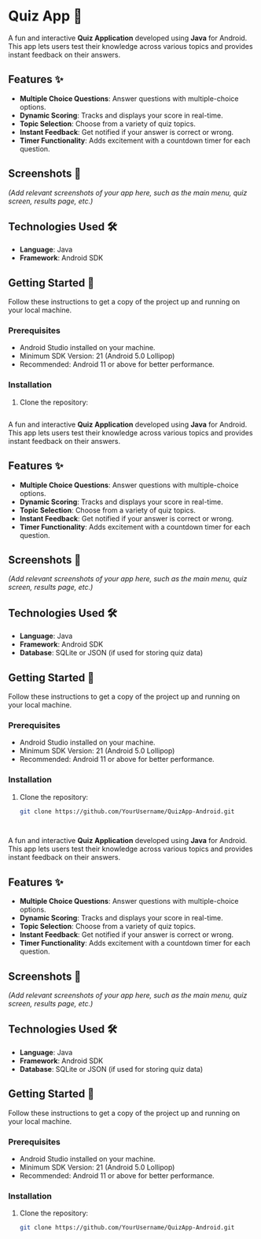 # Quiz App 🧠

A fun and interactive **Quiz Application** developed using **Java** for Android. This app lets users test their knowledge across various topics and provides instant feedback on their answers.

## Features ✨
- **Multiple Choice Questions**: Answer questions with multiple-choice options.
- **Dynamic Scoring**: Tracks and displays your score in real-time.
- **Topic Selection**: Choose from a variety of quiz topics.
- **Instant Feedback**: Get notified if your answer is correct or wrong.
- **Timer Functionality**: Adds excitement with a countdown timer for each question.

## Screenshots 📸
*(Add relevant screenshots of your app here, such as the main menu, quiz screen, results page, etc.)*

## Technologies Used 🛠️
- **Language**: Java
- **Framework**: Android SDK

## Getting Started 🚀
Follow these instructions to get a copy of the project up and running on your local machine.

### Prerequisites
- Android Studio installed on your machine.
- Minimum SDK Version: 21 (Android 5.0 Lollipop)
- Recommended: Android 11 or above for better performance.

### Installation
1. Clone the repository:
   ```bash # Quiz App 🧠

A fun and interactive **Quiz Application** developed using **Java** for Android. This app lets users test their knowledge across various topics and provides instant feedback on their answers.

## Features ✨
- **Multiple Choice Questions**: Answer questions with multiple-choice options.
- **Dynamic Scoring**: Tracks and displays your score in real-time.
- **Topic Selection**: Choose from a variety of quiz topics.
- **Instant Feedback**: Get notified if your answer is correct or wrong.
- **Timer Functionality**: Adds excitement with a countdown timer for each question.

## Screenshots 📸
*(Add relevant screenshots of your app here, such as the main menu, quiz screen, results page, etc.)*

## Technologies Used 🛠️
- **Language**: Java
- **Framework**: Android SDK
- **Database**: SQLite or JSON (if used for storing quiz data)

## Getting Started 🚀
Follow these instructions to get a copy of the project up and running on your local machine.

### Prerequisites
- Android Studio installed on your machine.
- Minimum SDK Version: 21 (Android 5.0 Lollipop)
- Recommended: Android 11 or above for better performance.

### Installation
1. Clone the repository:
   ```bash
   git clone https://github.com/YourUsername/QuizApp-Android.git

  

A fun and interactive **Quiz Application** developed using **Java** for Android. This app lets users test their knowledge across various topics and provides instant feedback on their answers.

## Features ✨
- **Multiple Choice Questions**: Answer questions with multiple-choice options.
- **Dynamic Scoring**: Tracks and displays your score in real-time.
- **Topic Selection**: Choose from a variety of quiz topics.
- **Instant Feedback**: Get notified if your answer is correct or wrong.
- **Timer Functionality**: Adds excitement with a countdown timer for each question.

## Screenshots 📸
*(Add relevant screenshots of your app here, such as the main menu, quiz screen, results page, etc.)*

## Technologies Used 🛠️
- **Language**: Java
- **Framework**: Android SDK
- **Database**: SQLite or JSON (if used for storing quiz data)

## Getting Started 🚀
Follow these instructions to get a copy of the project up and running on your local machine.

### Prerequisites
- Android Studio installed on your machine.
- Minimum SDK Version: 21 (Android 5.0 Lollipop)
- Recommended: Android 11 or above for better performance.

### Installation
1. Clone the repository:
   ```bash
   git clone https://github.com/YourUsername/QuizApp-Android.git

